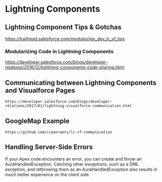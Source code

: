 # Lightning Components

## Lightning Component Tips & Gotchas
  https://trailhead.salesforce.com/modules/lex_dev_lc_vf_tips

### Modularizing Code in Lightning Components
  https://developer.salesforce.com/blogs/developer-relations/2016/12/lightning-components-code-sharing.html

##  Communicating between Lightning Components and Visualforce Pages
    https://developer.salesforce.com/blogs/developer-relations/2017/01/lightning-visualforce-communication.html

## GoogleMap Example
    https://github.com/ccoenraets/lc-vf-communication

## Handling Server-Side Errors
If your Apex code encounters an error, you can create and throw an AuraHandledException. Catching other exceptions, such as a DML exception, and rethrowing them as an AuraHandledException also results in much better experience on the client side.
